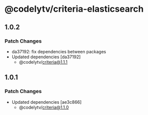 # @codelytv/criteria-elasticsearch

## 1.0.2

### Patch Changes

- da37192: fix dependencies between packages
- Updated dependencies [da37192]
  - @codelytv/criteria@1.1.1

## 1.0.1

### Patch Changes

- Updated dependencies [ae3c866]
  - @codelytv/criteria@1.1.0
